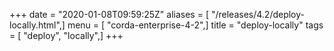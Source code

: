 +++
date = "2020-01-08T09:59:25Z"
aliases = [ "/releases/4.2/deploy-locally.html",]
menu = [ "corda-enterprise-4-2",]
title = "deploy-locally"
tags = [ "deploy", "locally",]
+++

